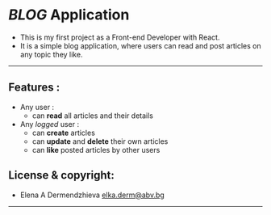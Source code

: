 # *BLOG* Application
- This is my first project as a Front-end Developer with React.
- It is a simple blog application, where users can read and post articles on any topic they like.
-----
## Features :

- Any  user :
    - can **read** all articles and their details
- Any *logged* user :
    - can **create** articles
    - can **update** and **delete** their own articles
    - can **like**  posted articles by other users

## License & copyright:
- Elena A Dermendzhieva <elka.derm@abv.bg>
---

